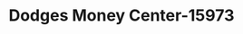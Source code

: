 ---
f_zip-code: 32401
f_state-code: FL
title: Dodges Money Center-15973
f_phone: 850-914-9676
f_city-only: Panama City
f_address: 1610b W 15th Street Panama City
f_location-unique-id: '15973'
slug: dodges-money-center-15973
updated-on: '2024-05-30T13:46:58.046Z'
created-on: '2024-05-30T13:36:59.803Z'
published-on: '2024-05-30T13:54:32.469Z'
f_city-state: cms/city/panama-city-fl.md
f_company: cms/company/dodges-money-center.md
f_state: cms/state/florida.md
layout: '[payday-loan].html'
tags: payday-loan
---